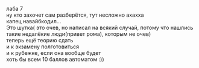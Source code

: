 лаба 7  
 ну кто захочет сам разберётся, тут несложно ахахха  
капец навайбкодил...  
Это шутка( это очев, но написал на всякий случай, потому что нашлись такие недалёкие люди(привет рома), которым не очев)  
теперь ещё теорию сдать  
и к экзамену полготовиться  
и к рубежке, если она вообще будет  
хоть бы всем 10 баллов автоматом :))
